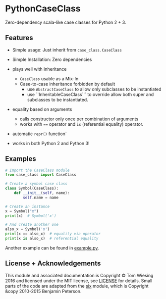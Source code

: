 # PythonCaseClass

Zero-dependency scala-like case classes for Python 2 + 3.

## Features
* Simple usage: Just inherit from ```case_class.CaseClass```
* Simple Installation: Zero dependencies
* plays well with inheritance
    * ```CaseClass``` usable as a Mix-In
    * Case-to-case inheritance forbidden by default
        * use ```AbstractCaseClass``` to allow only subclasses to be instantiated
        * use ``InheritableCaseClass``` to override allow both super and
        subclasses to be instantiated.
* equality based on arguments
    * calls constructor only once per combination of arguments
    * works with ```==``` operator and ```is``` (referential equality) operator.
* automatic ```repr()``` function`

* works in both Python 2 and Python 3!

## Examples
```python
# Import the CaseClass module
from case_class import CaseClass

# Create a symbol case class
class Symbol(CaseClass):
    def __init__(self, name):
        self.name = name

# Create an instance
x = Symbol("x")
print(x)  # Symbol('x')

# And create another one
also_x = Symbol('x')
print(x == also_x)  # equality via operator
print(x is also_x)  # referential equality
```

Another example can be found in [example.py](example.py).

## License + Acknowledgements

This module and associated documentation is Copyright &copy; Tom Wiesing 2016
and licensed under the MIT license, see [LICENSE](license) for details. Small
parts of the code are adapted from the [six](https://pypi.python.org/pypi/six)
module, which is Copyright &copy 2010-2015 Benjamin Peterson.
